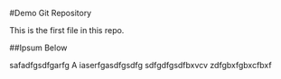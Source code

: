 #Demo Git Repository

This is the first file in this repo.

##Ipsum Below

safadfgsdfgarfg
A
iaserfgasdfgsdfg
sdfgdfgsdfbxvcv
zdfgbxfgbxcfbxf
